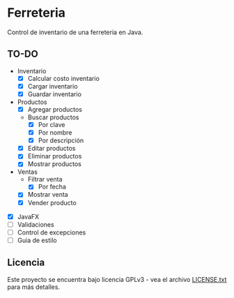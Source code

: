 # Ferreteria

Control de inventario de una ferreteria en Java.

## TO-DO

- Inventario
  - [x] Calcular costo inventario
  - [x] Cargar inventario
  - [x] Guardar inventario
- Productos
  - [x] Agregar productos
  - Buscar productos
    - [x] Por clave
    - [x] Por nombre
    - [x] Por descripción
  - [x] Editar productos
  - [x] Eliminar productos
  - [x] Mostrar productos
- Ventas
  - Filtrar venta
    - [x] Por fecha
  - [x] Mostrar venta
  - [x] Vender producto
- [x] JavaFX
- [ ] Validaciones
- [ ] Control de excepciones
- [ ] Guia de estilo

## Licencia

Este proyecto se encuentra bajo licencia GPLv3 - vea el archivo [LICENSE.txt](LICENSE.txt) para más detalles.